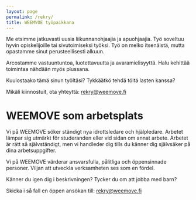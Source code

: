 ```yaml
---
layout: page
permalink: /rekry/
title: WEEMVOE työpaikkana
---
```


Me etsimme jatkuvasti uusia liikunnanohjaajia ja apuohjaajia. Työ soveltuu hyvin opiskelijoille tai sivutoimiseksi työksi.
Työ on melko itsenäistä, mutta opastamme sinut perusteellisesti alkuun. 

Arcostamme vastuuntuntoa, luotettavuutta ja avaramielisyyttä. Halu kehittää toimintaa nähdään myös plussana. 

Kuulostaako tämä sinun työltäsi? Tykkäätkö tehdä töitä lasten kanssa? 

Mikäli kiinnostuit, ota yhteyttä: rekry@weemove.fi



# WEEMOVE som arbetsplats

Vi på WEEMOVE söker ständigt nya idrottsledare och hjälpledare. Arbetet lämpar sig utmärkt för studeranden eller vid sidan om 
annat arbete. Arbetet är rätt så självständigt, men vi handleder dig tills du känner dig självsäker på dina arbetsuppgifter. 

Vi på WEEMOVE värderar ansvarsfulla, pålitliga och öppensinnade personer. Viljan att utveckla verksamheten ses som en fördel. 

Känner du igen dig i beskrivningen? Tycker du om att jobba med barn? 

Skicka i så fall en öppen ansökan till: rekry@weemove.fi
